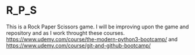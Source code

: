 # R_P_S
This is a Rock Paper Scissors game.
I will be improving upon the game and repository and as I work throught these courses. 
https://www.udemy.com/course/the-modern-python3-bootcamp/ and
https://www.udemy.com/course/git-and-github-bootcamp/
